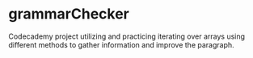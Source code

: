 # grammarChecker

Codecademy project utilizing and practicing iterating over arrays using different methods to gather information and improve the paragraph.